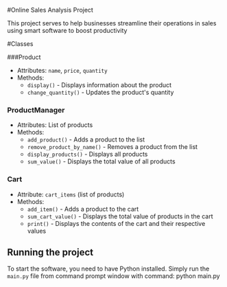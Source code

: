 #Online Sales Analysis Project

This project serves to help businesses streamline their operations in sales using smart software to boost productivity

#Classes

###Product
- Attributes: `name`, `price`, `quantity`
- Methods:
  - `display()` - Displays information about the product
  - `change_quantity()` - Updates the product's quantity

### ProductManager
- Attributes: List of products
- Methods:
  - `add_product()` - Adds a product to the list
  - `remove_product_by_name()` - Removes a product from the list
  - `display_products()` - Displays all products
  - `sum_value()` - Displays the total value of all products

### Cart
- Attribute: `cart_items` (list of products)
- Methods:
  - `add_item()` - Adds a product to the cart
  - `sum_cart_value()` - Displays the total value of products in the cart
  - `print()` - Displays the contents of the cart and their respective values

## Running the project

To start the software, you need to have Python installed. Simply run the `main.py` file from command prompt window with command: python main.py

